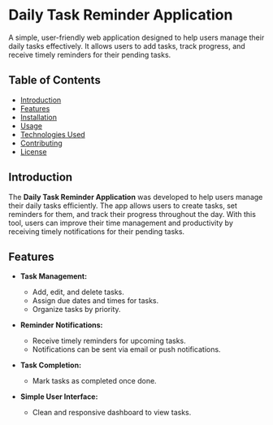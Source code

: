 # Daily Task Reminder Application

A simple, user-friendly web application designed to help users manage their daily tasks effectively. It allows users to add tasks, track progress, and receive timely reminders for their pending tasks.

## Table of Contents
- [Introduction](#introduction)
- [Features](#features)
- [Installation](#installation)
- [Usage](#usage)
- [Technologies Used](#technologies-used)
- [Contributing](#contributing)
- [License](#license)

## Introduction

The **Daily Task Reminder Application** was developed to help users manage their daily tasks efficiently. The app allows users to create tasks, set reminders for them, and track their progress throughout the day. With this tool, users can improve their time management and productivity by receiving timely notifications for their pending tasks.

## Features

- **Task Management:**
  - Add, edit, and delete tasks.
  - Assign due dates and times for tasks.
  - Organize tasks by priority.
  
- **Reminder Notifications:**
  - Receive timely reminders for upcoming tasks.
  - Notifications can be sent via email or push notifications.
  
- **Task Completion:**
  - Mark tasks as completed once done.

- **Simple User Interface:**
  - Clean and responsive dashboard to view tasks.
